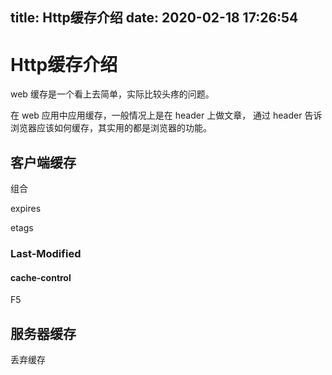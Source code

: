 title: Http缓存介绍
date: 2020-02-18 17:26:54
---

# Http缓存介绍

web 缓存是一个看上去简单，实际比较头疼的问题。

在 web 应用中应用缓存，一般情况上是在 header 上做文章， 通过 header 告诉浏览器应该如何缓存，其实用的都是浏览器的功能。

## 客户端缓存
组合

expires

etags

### Last-Modified



#### cache-control




F5

## 服务器缓存


丢弃缓存
